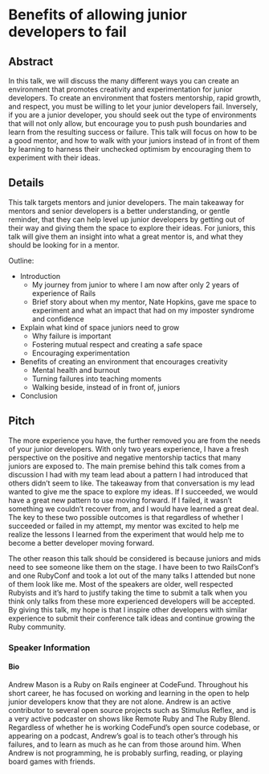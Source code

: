 # Benefits of allowing junior developers to fail

## Abstract

In this talk, we will discuss the many different ways you can create an environment that promotes creativity and experimentation for junior developers. To create an environment that fosters mentorship, rapid growth, and respect, you must be willing to let your junior developers fail. Inversely, if you are a junior developer, you should seek out the type of environments that will not only allow, but encourage you to push push boundaries and learn from the resulting success or failure. This talk will focus on how to be a good mentor, and how to walk with your juniors instead of in front of them by learning to harness their unchecked optimism by encouraging them to experiment with their ideas.

## Details

This talk targets mentors and junior developers.  The main takeaway for mentors and senior developers is a better understanding, or gentle reminder, that they can help level up junior developers by getting out of their way and giving them the space to explore their ideas. For juniors, this talk will give them an insight into what a great mentor is, and what they should be looking for in a mentor.

Outline:

- Introduction
  - My journey from junior to where I am now after only 2 years of experience of Rails
  - Brief story about when my mentor, Nate Hopkins, gave me space to experiment and what an impact that had on my imposter syndrome and confidence
- Explain what kind of space juniors need to grow
  - Why failure is important
  - Fostering mutual respect and creating a safe space
  - Encouraging experimentation
- Benefits of creating an environment that encourages creativity
  - Mental health and burnout
  - Turning failures into teaching moments
  - Walking beside, instead of in front of, juniors
- Conclusion

## Pitch

The more experience you have, the further removed you are from the needs of your junior developers. With only two years experience, I have a fresh perspective on the positive and negative mentorship tactics that many juniors are exposed to. The main premise behind this talk comes from a discussion I had with my team lead about a pattern I had introduced that others didn’t seem to like. The takeaway from that conversation is my lead wanted to give me the space to explore my ideas. If I succeeded, we would have a great new pattern to use moving forward. If I failed, it wasn’t something we couldn’t recover from, and I would have learned a great deal. The key to these two possible outcomes is that regardless of whether I succeeded or failed in my attempt, my mentor was excited to help me realize the lessons I learned from the experiment that would help me to become a better developer moving forward.

The other reason this talk should be considered is because juniors and mids need to see someone like them on the stage. I have been to two RailsConf’s and one RubyConf and took a lot out of the many talks I attended but none of them look like me. Most of the speakers are older, well respected Rubyists and it’s hard to justify taking the time to submit a talk when you think only talks from these more experienced developers will be accepted. By giving this talk, my hope is that I inspire other developers with similar experience to submit their conference talk ideas and continue growing the Ruby community.

### Speaker Information

#### Bio

Andrew Mason is a Ruby on Rails engineer at CodeFund. Throughout his short career, he has focused on working and learning in the open to help junior developers know that they are not alone. Andrew is an active contributor to several open source projects such as Stimulus Reflex, and is a very active podcaster on shows like Remote Ruby and The Ruby Blend. Regardless of whether he is working CodeFund’s open source codebase, or appearing on a podcast, Andrew’s goal is to teach other’s through his failures, and to learn as much as he can from those around him. When Andrew is not programming, he is probably surfing, reading, or playing board games with friends.
